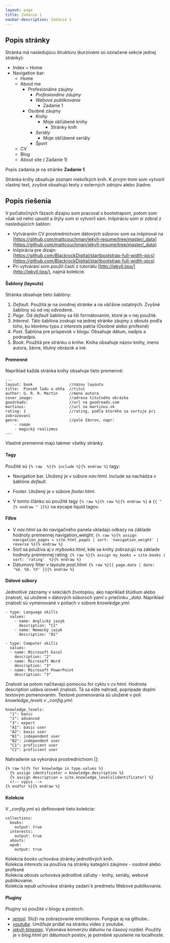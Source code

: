 ```yaml
---
layout: page
title: Zadanie 1
navbar-description: Zadanie 1
---
```


## Popis stránky

Stránka má nasledujúcu štruktúru (*kurzívami* sú označené sekcie jednej stránky):
+ Index = Home  
+ Navigation bar:
  + Home
  + About me 
    + Profesionálne záujmy
      + *Profesionálne záujmy*
      + *Webové publikovanie*
        + Zadanie 1
    + Osobné záujmy 
      + *Knihy*
        + Moje obľúbené knihy
          + Stránky kníh
      + *Seriály*
        + Moje obľúbené seriály
      + *Šport*
  + CV
  + Blog
  + About site ( Zadanie 1)

Popis zadania je na stránke __Zadanie 1__.

Stránka knihy obsahuje zoznam niekoľkých kníh. K prvým trom som vytvoril vlastný text, zvyšné obsahujú texty z externých zdrojov alebo žiadne.

## Popis riešenia

V počiatočných fázach dizajnu som pracoval s bootstrapom, potom som však od neho upustil a štýly som si vytvoril sám.
Inšpiráciu som si zobral z nasledujúcich šablon:

+ Vytváraním CV prostredníctvom dátových súborov som sa inšpiroval na [https://github.com/mattcouchman/jekyll-resume/tree/master/_data](https://github.com/mattcouchman/jekyll-resume/tree/master/_data)
+ Inšpirácia pre dizajn: [https://github.com/BlackrockDigital/startbootstrap-full-width-pics](https://github.com/BlackrockDigital/startbootstrap-full-width-pics)
+ Pri vytváraní som použil časti z tutoriálu [http://jekyll.tips/](http://jekyll.tips/), najmä kolekcie.


#### Šablony (layouts)

Stránka obsahuje tieto šablóny:
1. _Default_. Použitá je na úvodnej stránke a na väčšine ostatných. Zvyšné šablóny sú od nej odvodené.
2. _Page_. Od _default_ šablóny sa líši formátovaním, ktoré je v nej použité.
3. _Interest_. Táto šablóna zoskupí na jednej stránke záujmy z _abouts_ podľa toho, ku ktorému typu z _interests_ patria (Osobné alebo profesné)
4. _Post_. Šablóna pre príspevok v blogu. Obsahuje dátum, nadpis a podnadpis.
5. _Book_. Použitá pre stránku o knihe. Kniha obsahuje názov knihy, meno autora, žánre, titulný obrázok a iné.


#### Premenné

Napríklad každá stránka knihy obsahuje tieto premenné:
~~~
---
layout: book                //názov layoutu
title:  Pieseň ľadu a ohňa  //titul
author: G. R. R. Martin     //meno autora
cover_image:                //adresa titulného obrázka
goodreads:                  //url na goodreads.com
martinus:                   //url na martinus.sk
rating: 1                   //rating, podľa ktorého sa sortuje pri zobrazovaní
genre:                      //pole žánrov, napr:
    - román
    - magický realizmus
---
~~~

Vlastné premenné majú takmer všetky stránky.


#### Tagy

Použité sú `{% raw  %}{% include %}{% endraw %}` tagy:
+ Navigation bar. Uložený je v súbore _nav.html_. Include sa nachádza v šablóne _default_.
+ Footer. Uložený je v súbore _footer.html_.

+ V tomto článku sú použité tagy `{% raw %}{% raw %}{% endraw %}` a `{{ "{% endraw " }}%}` na escape liquid tagov.


#### Filtre

+ V _nav.html_ sa do navigačného panela ukladajú odkazy na základe hodnoty premennej navigation\_weight: 
  `{% raw %}{% assign navigation_pages = site.html_pages | sort: 'navigation_weight' | reverse %}{% endraw %}`
+ Sort sa používa aj v _mybooks.html_, kde sa knihy zobrazujú na základe hodnoty premennej rating: `{% raw %}{% assign my_books = site.books | sort: 'rating'  %}{% endraw %}`
+ Dátumový filter v layoute _post.html_: `{% raw %}{{ page.date | date: '%d. %b. %Y' }}{% endraw %}`


#### Dátové súbory

Jednotlivé záznamy v sekciách životopisu, ako napríklad štúdium alebo znalosti, sú uložené v dátových súboroch yaml v priečinku _\_data_. Napríklad znalosti sú vymenované v poliach v súbore _knowledge.yml_:

~~~
- type: Language skills
  values:
    - name: Anglický jazyk
      description: "C1"
    - name: Nemecký jazyk
      description: "A1"

- type: Computer skills
  values:
  - name: Microsoft Excel
    description: "2"
  - name: Microsoft Word
    description: "3"
  - name: Microsoft PowerPoint
    description: "3"
~~~

Znalosti sa potom načítavajú pomocou for cyklu v _cv.html_. Hodnota description udáva úroveň znalosti. Tá sa ešte nahradí, poprípade doplní textovým pomenovaním. Textové pomenovania sú uložené v poli _knowledge\_levels v \_config.yml_:

~~~
knowledge_levels:
  "1": basic
  "2": advanced
  "3": expert
  "A1": basic user
  "A2": basic user
  "B1": independent user
  "B2": independent user
  "C1": proficient user
  "C2": proficient user
~~~

Nahradenie sa vykonáva prostredníctvom \[\]: 

~~~
{% raw %}{% for knowledge in type.values %}
  {% assign identificator = knowledge.description %}
  {% assign description = site.knowledge_levels[identificator] %}			
  <!-- výpis -->
{% endfor %}{% endraw %}
~~~


#### Kolekcie

V _\_config.yml_ sú definované tieto kolekcie:

~~~
collections:
  books:
    output: true
  interests:
    output: true
  abouts:
  wpub:
    output: true
~~~

Kolekcia _books_ uchováva stránky jednotlivých kníh.  
Kolekcia _interests_ sa používa na stránky kategórií záujmov - osobné alebo profesné  
Kolekcia _abouts_ uchováva jednotlivé záľuby - knihy, seriály, webové publikovanie.  
Kolekcia _wpub_ uchováva stránky zadaní k predmetu Webové publikovanie.  


#### Pluginy

Pluginy sú použité v blogu a postoch.
+ [_jemoji_](https://github.com/jekyll/jemoji). Slúži na zobrazovanie emotikonov. Funguje aj na githube..
+ [_youtube_](https://gist.github.com/joelverhagen/1805814). Umžňuje pridať na stránku video z youtube. 
+ [_jekyll-timeago_](https://github.com/markets/jekyll-timeago). Vykonáva konverziu dátumu na časový rozdiel. Použitý je v _blog.html_ pri dátumoch postov, je potrebné spustenie na localhoste.








